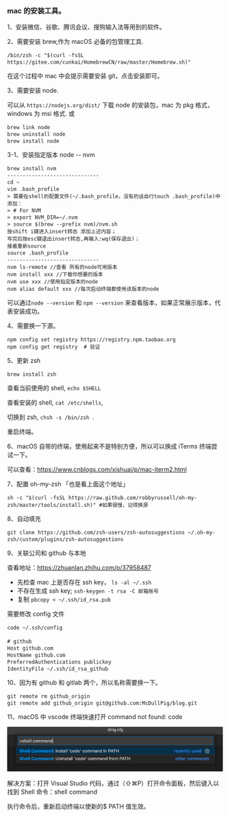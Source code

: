 ### mac 的安装工具。

1、安装微信、谷歌、腾讯会议、搜狗输入法等用到的软件。

2、需要安装 brew,作为 macOS 必备的包管理工具.

```shell
/bin/zsh -c "$(curl -fsSL https://gitee.com/cunkai/HomebrewCN/raw/master/Homebrew.sh)"
```

在这个过程中 mac 中会提示需要安装 git，点击安装即可。

3、需要安装 node.

可以从 `https://nodejs.org/dist/` 下载 node 的安装包，mac 为 pkg 格式，windows 为 msi 格式.
或

```shell
brew link node
brew uninstall node
brew install node
```

3-1、安装指定版本 node -- nvm

```shell
brew install nvm
------------------------------
cd ~
vim .bash_profile
> 需要在shell的配置文件(~/.bash_profile，没有的话自行touch .bash_profile)中添加：
> # For NVM
> export NVM_DIR=~/.nvm
> source $(brew --prefix nvm)/nvm.sh
按shift i键进入insert转态 添加上述内容；
写完后按esc键退出insert转态,再输入:wq(保存退出)；
接着重新source
source .bash_profile
------------------------------
nvm ls-remote //查看 所有的node可用版本
nvm install xxx //下载你想要的版本
nvm use xxx //使用指定版本的node
nvm alias default xxx //每次启动终端都使用该版本的node
```

可以通过`node --version` 和 `npm --version` 来查看版本，如果正常展示版本，代表安装成功。

4、需要换一下源。

```shell
npm config set registry https://registry.npm.taobao.org
npm config get registry  # 验证
```

5、更新 zsh

```shell
brew install zsh
```

查看当前使用的 shell, `echo $SHELL`

查看安装的 shell, `cat /etc/shells`,

切换到 zsh, `chsh -s /bin/zsh `.

重启终端。

6、macOS 自带的终端，使用起来不是特别方便，所以可以换成 iTerms 终端尝试一下。

可以查看：https://www.cnblogs.com/xishuai/p/mac-iterm2.html

7、配置 oh-my-zsh 「也是看上面这个地址」

```shell
sh -c "$(curl -fsSL https://raw.github.com/robbyrussell/oh-my-zsh/master/tools/install.sh)" #如果很慢，记得换源
```

8、自动填充

```shell
git clone https://github.com/zsh-users/zsh-autosuggestions ~/.oh-my-zsh/custom/plugins/zsh-autosuggestions
```

9、关联公司和 github 与本地

查看地址：https://zhuanlan.zhihu.com/p/37958487

- 先检查 mac 上是否存在 ssh key， `ls -al ~/.ssh`
- 不存在生成 ssh key; `ssh-keygen -t rsa -C 邮箱账号`
- 复制 `pbcopy < ~/.ssh/id_rsa.pub`

需要修改 config 文件

```shell
code ~/.ssh/config

# github
Host github.com
HostName github.com
PreferredAuthentications publickey
IdentityFile ~/.ssh/id_rsa_github
```

10、因为有 github 和 gitlab 两个，所以名称需要换一下。

```shell
git remote rm github_origin
git remote add github_origin git@github.com:McDullPig/blog.git
```

11、macOS 中 vscode 终端快速打开 command not found: code

![./notFoundCode.png](./notFoundCode.png)

解决方案：打开 Visual Studio 代码，通过（⇧⌘P）打开命令面板，然后键入以找到 Shell 命令：shell command

执行命令后，重新启动终端以使新的$ PATH 值生效。

